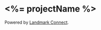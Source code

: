 <%= projectName %>
=====================

Powered by [Landmark Connect](http://getlandmarkproject.com).
